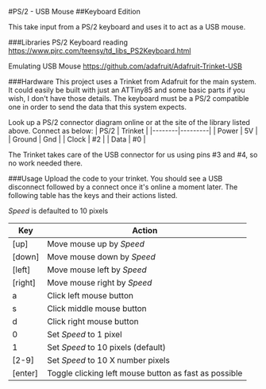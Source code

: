 #PS/2 - USB Mouse
##Keyboard Edition

This take input from a PS/2 keyboard and uses it to act as a USB mouse.

###Libraries
PS/2 Keyboard reading
https://www.pjrc.com/teensy/td_libs_PS2Keyboard.html

Emulating USB Mouse
https://github.com/adafruit/Adafruit-Trinket-USB

###Hardware
This project uses a Trinket from Adafruit for the main system. It could easily be built with just an ATTiny85 and some basic parts if you wish, I don't have those details. The keyboard must be a PS/2 compatible one in order to send the data that this system expects.

Look up a PS/2 connector diagram online or at the site of the library listed above. Connect as below:
| PS/2   | Trinket |
|--------|---------|
| Power  | 5V      |
| Ground | Gnd     |
| Clock  | #2      |
| Data   | #0      |

The Trinket takes care of the USB connector for us using pins #3 and #4, so no work needed there.

###Usage
Upload the code to your trinket. You should see a USB disconnect followed by a connect once it's online a moment later.
The following table has the keys and their actions listed. 

*Speed* is defaulted to 10 pixels

| Key     | Action                                                |
|---------|-------------------------------------------------------|
| [up]    | Move mouse up by *Speed*                              |
| [down]  | Move mouse down by *Speed*                            |
| [left]  | Move mouse left by *Speed*                            |
| [right] | Move mouse right by *Speed*                           |
| a       | Click left mouse button                               |
| s       | Click middle mouse button                             |
| d       | Click right mouse button                              |
| 0       | Set *Speed* to 1 pixel                                |
| 1       | Set *Speed* to 10 pixels (default)                    |
| [2-9]   | Set *Speed* to 10 X number pixels                     |
| [enter] | Toggle clicking left mouse button as fast as possible |


